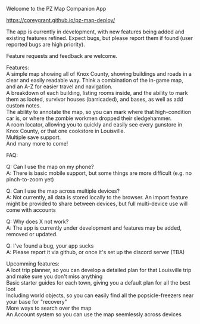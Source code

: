 Welcome to the PZ Map Companion App  
  
https://coreygrant.github.io/pz-map-deploy/  
  
The app is currently in development, with new features being added and existing features refined. Expect bugs, but please report them if found (user reported bugs are high priority).  
  
Feature requests and feedback are welcome.  
  
Features:  
A simple map showing all of Knox County, showing buildings and roads in a clear and easily readable way. Think a combination of the in-game map, and an A-Z for easier travel and navigation.  
A breakdown of each building, listing rooms inside, and the ability to mark them as looted, survivor houses (barricaded), and bases, as well as add custom notes.  
The ability to annotate the map, so you can mark where that high-condition car is, or where the zombie workmen dropped their sledgehammer.  
A room locator, allowing you to quickly and easily see every gunstore in Knox County, or that one cookstore in Louisville.  
Multiple save support.  
And many more to come!  
  
FAQ:  
  
Q: Can I use the map on my phone?  
A: There is basic mobile support, but some things are more difficult (e.g. no pinch-to-zoom yet)  
  
Q: Can I use the map across multiple devices?  
A: Not currently, all data is stored locally to the browser. An import feature might be provided to share between devices, but full multi-device use will come with accounts  
  
Q: Why does X not work?  
A: The app is currently under development and features may be added, removed or updated.  
  
Q: I've found a bug, your app sucks  
A: Please report it via github, or once it's set up the discord server (TBA)  
  
Upcomming features:  
A loot trip planner, so you can develop a detailed plan for that Louisville trip and make sure you don't miss anything  
Basic starter guides for each town, giving you a default plan for all the best loot  
Including world objects, so you can easily find all the popsicle-freezers near your base for "recovery"  
More ways to search over the map  
An Account system so you can use the map seemlessly across devices  

